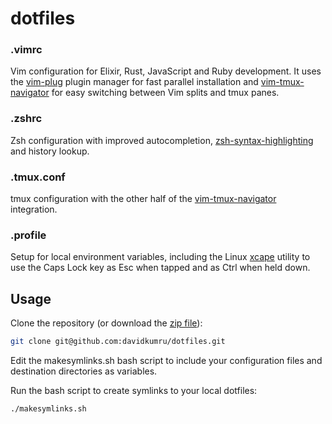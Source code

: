 # dotfiles

### .vimrc
Vim configuration for Elixir, Rust, JavaScript and Ruby development. It uses the [vim-plug](https://github.com/junegunn/vim-plug) plugin manager for fast parallel installation and [vim-tmux-navigator](https://github.com/christoomey/vim-tmux-navigator) for easy switching between Vim splits and tmux panes.

### .zshrc
Zsh configuration with improved autocompletion, [zsh-syntax-highlighting](https://github.com/zsh-users/zsh-syntax-highlighting) and history lookup.

### .tmux.conf
tmux configuration with the other half of the [vim-tmux-navigator](https://github.com/christoomey/vim-tmux-navigator) integration.

### .profile
Setup for local environment variables, including the Linux [xcape](https://github.com/alols/xcape) utility to use the Caps Lock key as Esc when tapped and as Ctrl when held down.

## Usage
Clone the repository (or download the [zip file](https://github.com/davidkumru/dotfiles/archive/master.zip)):
```bash
git clone git@github.com:davidkumru/dotfiles.git
```
Edit the makesymlinks.sh bash script to include your configuration files and destination directories as variables.

Run the bash script to create symlinks to your local dotfiles:
```bash
./makesymlinks.sh
```

